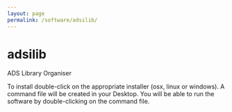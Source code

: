 ```yaml
---
layout: page
permalink: /software/adsilib/
---
```

# adsilib


ADS Library Organiser

To install double-click on the appropriate installer (osx, linux or windows).
A command file will be created in your Desktop. You will be able to run the 
software by double-clicking on the command file.